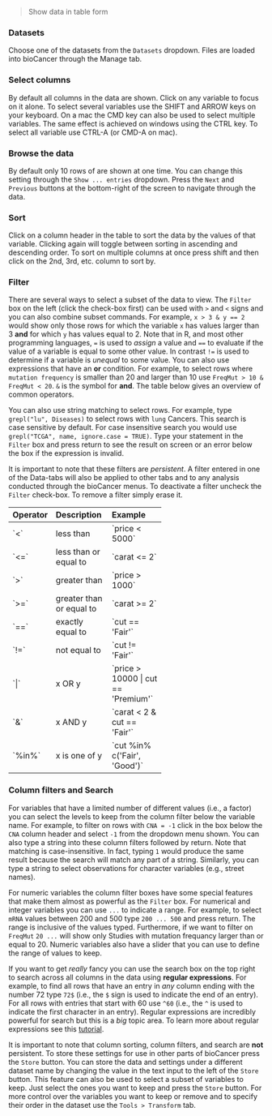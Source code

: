 > Show data in table form

### Datasets

Choose one of the datasets from the `Datasets` dropdown. Files are loaded into bioCancer through the Manage tab.

### Select columns

By default all columns in the data are shown. Click on any variable to focus on it alone. To select several variables use the SHIFT and ARROW keys on your keyboard. On a mac the CMD key can also be used to select multiple variables. The same effect is achieved on windows using the CTRL key. To select all variable use CTRL-A (or CMD-A on mac).

### Browse the data

By default only 10 rows of are shown at one time. You can change this setting through the `Show ... entries` dropdown. Press the `Next` and `Previous` buttons at the bottom-right of the screen to navigate through the data.

### Sort

Click on a column header in the table to sort the data by the values of that variable. Clicking again will toggle between sorting in ascending and descending order. To sort on multiple columns at once press shift and then click on the 2nd, 3rd, etc. column to sort by.

### Filter

There are several ways to select a subset of the data to view. The `Filter` box on the left (click the check-box first) can be used with `>` and `<` signs and you can also combine subset commands. For example, `x > 3 & y == 2` would show only those rows for which the variable `x` has values larger than 3 **and** for which `y` has values equal to 2. Note that in R, and most other programming languages, `=` is used to _assign_ a value and `==` to evaluate if the value of a variable is equal to some other value. In contrast `!=` is used to determine if a variable is _unequal_ to some value. You can also use expressions that have an **or** condition. For example, to select rows where `mutation frequency` is smaller than 20 and larger than 10 use `FreqMut > 10 & FreqMut < 20`. `&` is the symbol for **and**. The table below gives an overview of common operators.


You can also use string matching to select rows. For example, type `grepl("lu", Diseases)` to select rows with `lung` Cancers. This search is case sensitive by default. For case insensitive search you would use `grepl("TCGA", name, ignore.case = TRUE)`. Type your statement in the `Filter`  box and press return to see the result on screen or an error below the box if the expression is invalid.

It is important to note that these filters are _persistent_. A filter entered in one of the Data-tabs will also be applied to other tabs and to any analysis conducted through the bioCancer menus. To deactivate a  filter uncheck the `Filter` check-box. To remove a filter simply erase it.

<table class='table table-condensed table-hover' style='width:60%;'>
 <thead>
  <tr>
   <th style="text-align:left;"> Operator </th>
   <th style="text-align:left;"> Description </th>
   <th style="text-align:left;"> Example </th>
  </tr>
 </thead>
<tbody>
  <tr>
   <td style="text-align:left;"> `<` </td>
   <td style="text-align:left;"> less than </td>
   <td style="text-align:left;"> `price < 5000` </td>
  </tr>
  <tr>
   <td style="text-align:left;"> `<=` </td>
   <td style="text-align:left;"> less than or equal to </td>
   <td style="text-align:left;"> `carat <= 2` </td>
  </tr>
  <tr>
   <td style="text-align:left;"> `>` </td>
   <td style="text-align:left;"> greater than </td>
   <td style="text-align:left;"> `price > 1000` </td>
  </tr>
  <tr>
   <td style="text-align:left;"> `>=` </td>
   <td style="text-align:left;"> greater than or equal to </td>
   <td style="text-align:left;"> `carat >= 2` </td>
  </tr>
  <tr>
   <td style="text-align:left;"> `==` </td>
   <td style="text-align:left;"> exactly equal to </td>
   <td style="text-align:left;"> `cut == 'Fair'` </td>
  </tr>
  <tr>
   <td style="text-align:left;"> `!=` </td>
   <td style="text-align:left;"> not equal to </td>
   <td style="text-align:left;"> `cut != 'Fair'` </td>
  </tr>
  <tr>
   <td style="text-align:left;"> `|` </td>
   <td style="text-align:left;"> x OR y </td>
   <td style="text-align:left;"> `price > 10000 | cut == 'Premium'` </td>
  </tr>
  <tr>
   <td style="text-align:left;"> `&` </td>
   <td style="text-align:left;"> x AND y </td>
   <td style="text-align:left;"> `carat < 2 & cut == 'Fair'` </td>
  </tr>
  <tr>
   <td style="text-align:left;"> `%in%` </td>
   <td style="text-align:left;"> x is one of y </td>
   <td style="text-align:left;"> `cut %in% c('Fair', 'Good')` </td>
  </tr>
</tbody>
</table>

### Column filters and Search

For variables that have a limited number of different values (i.e., a factor) you can select the levels to keep from the column filter below the variable name. For example, to filter on rows with `CNA = -1`  click in the box below the `CNA` column header and select `-1` from the dropdown menu shown. You can also type a string into these column filters followed by return. Note that matching is case-insensitive. In fact, typing `1` would produce the same result because the search will match any part of a string. Similarly, you can type a string to select observations for character variables (e.g., street names).

For numeric variables the column filter boxes have some special features that make them almost as powerful as the `Filter` box. For numerical and integer variables you can use `...` to indicate a range. For example, to select `mRNA` values between 200 and 500  type `200 ... 500` and press return. The range is inclusive of the values typed. Furthermore, if we want to filter on `FreqMut` `20 ...` will show only Studies with mutation frequancy larger than or equal to 20. Numeric variables also have a slider that you can use to define the range of values to keep.

If you want to get _really_ fancy you can use the search box on the top right to search across all columns in the data using **regular expressions**. For example, to find all rows that have an entry in _any_ column ending with the number 72 type `72$` (i.e., the `$` sign is used to indicate the end of an entry). For all rows with entries that start with 60 use `^60` (i.e., the `^` is used to indicate the first character in an entry). Regular expressions are incredibly powerful for search but this is a _big_ topic area. To learn more about regular expressions see this <a href="http://www.regular-expressions.info/tutorial.html" target="_blank">tutorial</a>.

It is important to note that column sorting, column filters, and search are **not** persistent. To store these settings for use in other parts of bioCancer press the `Store` button. You can store the data and settings under a different dataset name by changing the value in the text input to the left of the `Store` button. This feature can also be used to select a subset of variables to keep. Just select the ones you want to keep and press the `Store` button. For more control over the variables you want to keep or remove and to specify their order in the dataset use the `Tools > Transform` tab.
